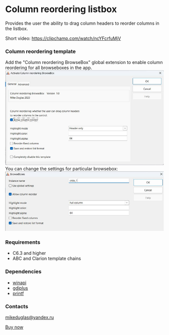 # Column reordering listbox

Provides the user the ability to drag column headers to reorder columns in the listbox.

Short video: https://clipchamp.com/watch/ncYFcrfuMjV


### Column reordering template
Add the "Column reordering BrowseBox" global extension to enable column reordering for all browseboxes in the app.
![Global extension](https://github.com/mikeduglas/ColumnReorderingListbox/blob/master/screenshots/globalext.jpg?raw=true)  
You can change the settings for particular browsebox:
![Local extension](https://github.com/mikeduglas/ColumnReorderingListbox/blob/master/screenshots/localext.jpg?raw=true)  


### Requirements
- C6.3 and higher
- ABC and Clarion template chains


### Dependencies
- [winapi](https://github.com/mikeduglas/winapi)
- [gdiplus](https://github.com/mikeduglas/gdiplus)
- [printf](https://github.com/mikeduglas/printf)


### Contacts
mikeduglas@yandex.ru

[Buy now](https://www.clarionshop.com/checkout.cfm?pid=1690&q=1)
